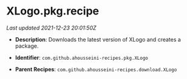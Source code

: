 # XLogo.pkg.recipe

_Last updated 2021-12-23 20:01:50Z_

- **Description**: Downloads the latest version of XLogo and creates a package.

- **Identifier**: `com.github.ahousseini-recipes.pkg.XLogo`

- **Parent Recipes**: `com.github.ahousseini-recipes.download.XLogo`
